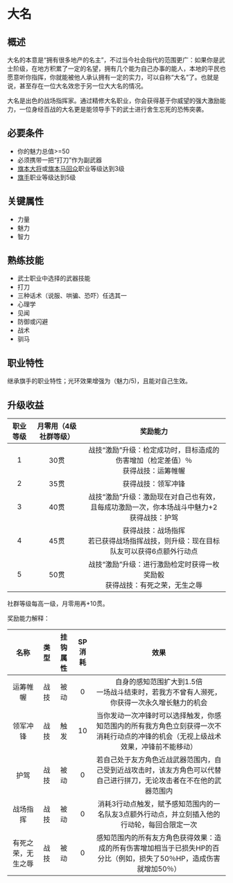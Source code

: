 # 大名

## 概述

大名的本意是“拥有很多地产的名主”，不过当今社会指代的范围更广：如果你是武士阶级，在地方积累了一定的名望，拥有几个能为自己办事的能人，本地的平民也愿意听你指挥，你就能被他人承认拥有一定的实力，可以自称“大名”了。也就是说，甚至存在一位大名效忠于另一位大大名的情况。

大名是出色的战场指挥家。通过精修大名职业，你会获得基于你威望的强大激励能力，一位身经百战的大名更是能领导手下的武士进行舍生忘死的恐怖突袭。

## 必要条件

* 你的魅力总值>=50
* 必须携带一把“打刀”作为副武器
* <a href="../hatamoto_taishou" target="_blank">旗本大将</a>或<a href="../hatamoto_umamawarishu" target="_blank">旗本马回众</a>职业等级达到3级
* <a href="../../../basicJob/Standard-bearer" target="_blank">旗手</a>职业等级达到5级

## 关键属性

* 力量
* 魅力
* 智力

## 熟练技能

* 武士职业中选择的武器技能
* 打刀
* 三种话术（说服、哄骗、恐吓）任选其一
* 心理学
* 见闻
* 防御或闪避
* 战术
* 驯马
  
## 职业特性

继承旗手的职业特性；光环效果增强为（魅力/5)，且能对自己生效。

## 升级收益

职业等级|月零用（4级社群等级）|奖励能力
:--:|:--:|:--:
1|30贯|战技“激励”升级：检定成功时，目标造成的伤害增加（检定差值）％<br>获得战技：运筹帷幄
2|35贯|获得战技：领军冲锋
3|40贯|战技“激励”升级：激励现在对自己也有效，且每成功激励一次，你本场战斗中魅力+2<br>获得战技：护驾
4|45贯|获得战技：战场指挥<br>若已获得战场指挥战技，则升级：现在目标队友可以获得6点额外行动点
5|50贯|战技“激励”升级：进行激励检定时获得一枚奖励骰<br>获得战技：有死之荣，无生之辱

社群等级每高一级，月零用再+10贯。

奖励能力解释：

名称|类型|挂钩属性|SP消耗|效果
:--:|:--:|:--:|:--:|:--:
运筹帷幄|战技|被动|0|自身的感知范围扩大到1.5倍<br>一场战斗结束时，若我方不曾有人濒死，你获得一次永久增长魅力的机会
领军冲锋|战技|触发|10|当你发动一次冲锋时可以选择触发，你感知范围内的所有我方角色立刻获得一次不消耗行动点的冲锋的机会（无视上级战术效果，冲锋前不能移动）
护驾|战技|被动|0|若自己处于友方角色近战武器范围内，自己受到近战攻击时，该友方角色可以代替自己进行拼刀，无论攻击者在不在他的武器范围内
战场指挥|战技|被动|0|消耗3行动点触发，赋予感知范围内的一名队友3点额外行动点，并立刻插入他的行动轮，每回合限定一次
有死之荣，无生之辱|战技|被动|0|感知范围内的所有友方角色获得效果：造成的所有伤害增加相当于已损失HP的百分比（例如，损失了50％HP，造成伤害就增加50％）